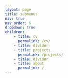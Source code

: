 ```yaml
---
layout: page
title: submenus
nav: true
nav_order: 6
dropdown: true
children: 
    - title: cv
      permalink: /cv/
    - title: divider
    - title: projects
      permalink: /projects/
    - title: divider
    - title: about
      permalink: /
---
```

